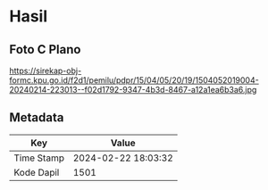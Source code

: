 # Hasil

## Foto C Plano

https://sirekap-obj-formc.kpu.go.id/f2d1/pemilu/pdpr/15/04/05/20/19/1504052019004-20240214-223013--f02d1792-9347-4b3d-8467-a12a1ea6b3a6.jpg


## Metadata

| Key        | Value               |
| ---------- | ------------------- |
| Time Stamp | 2024-02-22 18:03:32 |
| Kode Dapil | 1501                |



